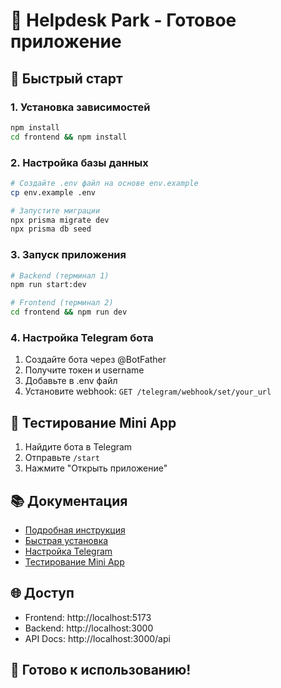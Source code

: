 # 🎡 Helpdesk Park - Готовое приложение

## 🚀 **Быстрый старт**

### **1. Установка зависимостей**
```bash
npm install
cd frontend && npm install
```

### **2. Настройка базы данных**
```bash
# Создайте .env файл на основе env.example
cp env.example .env

# Запустите миграции
npx prisma migrate dev
npx prisma db seed
```

### **3. Запуск приложения**
```bash
# Backend (терминал 1)
npm run start:dev

# Frontend (терминал 2)
cd frontend && npm run dev
```

### **4. Настройка Telegram бота**
1. Создайте бота через @BotFather
2. Получите токен и username
3. Добавьте в .env файл
4. Установите webhook: `GET /telegram/webhook/set/your_url`

## 📱 **Тестирование Mini App**
1. Найдите бота в Telegram
2. Отправьте `/start`
3. Нажмите "Открыть приложение"

## 📚 **Документация**
- [Подробная инструкция](DELIVERY_README.md)
- [Быстрая установка](INSTALLATION.md)
- [Настройка Telegram](BOTFATHER_SETUP.md)
- [Тестирование Mini App](MINI_APP_TEST.md)

## 🌐 **Доступ**
- Frontend: http://localhost:5173
- Backend: http://localhost:3000
- API Docs: http://localhost:3000/api

## 🎯 **Готово к использованию!**
